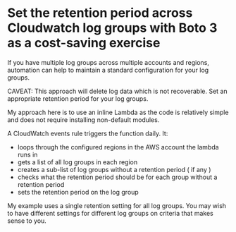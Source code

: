 # Set the retention period across Cloudwatch log groups with Boto 3 as a cost-saving exercise


If you have multiple log groups across multiple accounts and regions, automation can help to maintain a standard configuration for your log groups.

CAVEAT: This approach will delete log data which is not recoverable. Set an appropriate retention period for your log groups.

My approach here is to use an inline Lambda as the code is relatively simple and does not require installing non-default modules.

A CloudWatch events rule triggers the function daily. It:

- loops through the configured regions in the AWS account the lambda runs in
- gets a list of all log groups in each region
- creates a sub-list of log groups without a retention period ( if any )
- checks what the retention period should be for each group without a retention period
- sets the retention period on the log group

My example uses a single retention setting for all log groups. You may wish to have different settings for different log groups on criteria that makes sense to you.

